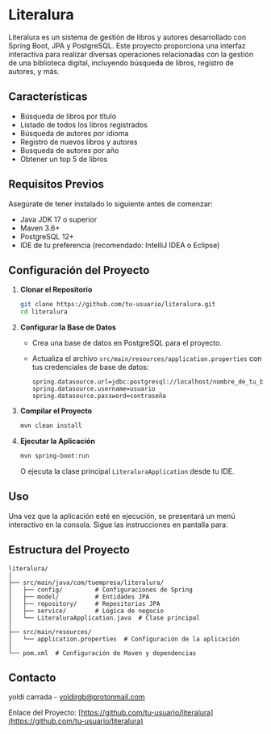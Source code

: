 
# Literalura

Literalura es un sistema de gestión de libros y autores desarrollado con Spring Boot, JPA y PostgreSQL. Este proyecto proporciona una interfaz interactiva para realizar diversas operaciones relacionadas con la gestión de una biblioteca digital, incluyendo búsqueda de libros, registro de autores, y más.

## Características

- Búsqueda de libros por título
- Listado de todos los libros registrados
- Búsqueda de autores por idioma
- Registro de nuevos libros y autores
- Busqueda de autores por año
- Obtener un top 5 de libros 

## Requisitos Previos

Asegúrate de tener instalado lo siguiente antes de comenzar:

- Java JDK 17 o superior
- Maven 3.6+
- PostgreSQL 12+
- IDE de tu preferencia (recomendado: IntelliJ IDEA o Eclipse)

## Configuración del Proyecto

1. **Clonar el Repositorio**

   ```sh
   git clone https://github.com/tu-usuario/literalura.git
   cd literalura
   ```

2. **Configurar la Base de Datos**

   - Crea una base de datos en PostgreSQL para el proyecto.
   - Actualiza el archivo `src/main/resources/application.properties` con tus credenciales de base de datos:

     ```properties
     spring.datasource.url=jdbc:postgresql://localhost/nombre_de_tu_bd
     spring.datasource.username=usuario
     spring.datasource.password=contraseña
     ```

3. **Compilar el Proyecto**

   ```sh
   mvn clean install
   ```

4. **Ejecutar la Aplicación**

   ```sh
   mvn spring-boot:run
   ```

   O ejecuta la clase principal `LiteraluraApplication` desde tu IDE.

## Uso

Una vez que la aplicación esté en ejecución, se presentará un menú interactivo en la consola. Sigue las instrucciones en pantalla para:



## Estructura del Proyecto

```
literalura/
│
├── src/main/java/com/tuempresa/literalura/
│   ├── config/         # Configuraciones de Spring
│   ├── model/          # Entidades JPA
│   ├── repository/     # Repositorios JPA
│   ├── service/        # Lógica de negocio
│   └── LiteraluraApplication.java  # Clase principal
│
├── src/main/resources/
│   └── application.properties  # Configuración de la aplicación
│
└── pom.xml  # Configuración de Maven y dependencias
```



## Contacto

yoldi carrada - yoldirgb@protonmail.com

Enlace del Proyecto: [https://github.com/tu-usuario/literalura](https://github.com/tu-usuario/literalura)
